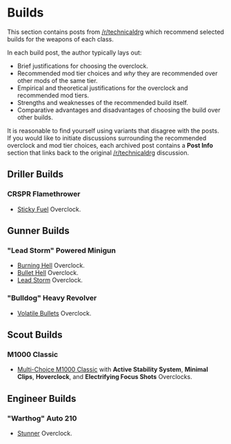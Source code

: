 # Builds

This section contains posts from [/r/technicaldrg](https://www.reddit.com/r/technicaldrg) which
recommend selected builds for the weapons of each class.

In each build post, the author typically lays out:

- Brief justifications for choosing the overclock.
- Recommended mod tier choices and *why* they are recommended over other mods of the same tier.
- Empirical and theoretical justifications for the overclock and recommended mod tiers.
- Strengths and weaknesses of the recommended build itself.
- Comparative advantages and disadvantages of choosing the build over other builds.

It is reasonable to find yourself using variants that disagree with the posts. If you would like to
initiate discussions surrounding the recommended overclock and mod tier choices, each archived post
contains a **Post Info** section that links back to the original
[/r/technicaldrg](https://www.reddit.com/r/technicaldrg) discussion.

## Driller Builds

### CRSPR Flamethrower

- [Sticky Fuel](./sticky-fuel.md) Overclock.

## Gunner Builds

### "Lead Storm" Powered Minigun

- [Burning Hell](./burning-hell.md) Overclock.
- [Bullet Hell](./bullet-hell.md) Overclock.
- [Lead Storm](./lsls.md) Overclock.

### "Bulldog" Heavy Revolver

- [Volatile Bullets](./volatile-bullets.md) Overclock.

## Scout Builds

### M1000 Classic

- [Multi-Choice M1000 Classic](./m1000.md) with **Active Stability System**, **Minimal Clips**,
  **Hoverclock**, and **Electrifying Focus Shots** Overclocks.

## Engineer Builds

### "Warthog" Auto 210

- [Stunner](./stunner.md) Overclock.
